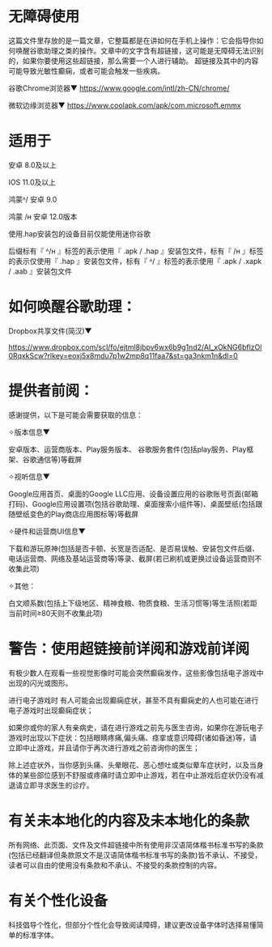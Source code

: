 # 无障碍使用

这篇文件里存放的是一篇文章，它整篇都是在讲如何在手机上操作：它会指导你如何唤醒谷歌助理之类的操作。文章中的文字含有超链接，这可能是无障碍无法识别的，如果你要使用这些超链接，那么需要一个人进行辅助。
超链接及其中的内容可能导致光敏性癫痫，或者可能会触发一些疾病。

谷歌Chrome浏览器▼
https://www.google.com/intl/zh-CN/chrome/

微软边缘浏览器▼
https://www.coolapk.com/apk/com.microsoft.emmx

# 适用于

安卓 8.0及以上

IOS 11.0及以上

鸿蒙ᴬ/  安卓 9.0

鸿蒙 /ʜ 安卓 12.0版本

使用.hap安装包的设备目前仅能使用迷你谷歌

后缀标有『 ᴬ/ʜ 』标签的表示使用『 .apk / .hap 』安装包文件，标有『  /ʜ 』标签的表示仅使用『 .hap 』安装包文件，标有『 ᴬ/  』标签的表示使用『  .apk / .xapk / .aab 』安装包文件 


# 如何唤醒谷歌助理：

Dropbox共享文件(简汉)▼

https://www.dropbox.com/scl/fo/ejtml8jbpv6wx6b9g1nd2/AI_xOkNG6bflzOl0RqxkScw?rlkey=eoxj5x8mdu7p1w2mp8q11faa7&st=ga3nkm1n&dl=0

# 提供者前阅：

感谢提供，以下是可能会需要获取的信息：

✧版本信息▼

安卓版本、运营商版本、Play服务版本、
谷歌服务套件(包括play服务、Play框架、谷歌通信等)等截屏

✧视听信息▼

Google应用首页、桌面的Google LLC应用、设备设置应用的谷歌账号页面(邮箱打码)、Google应用设置项(包括谷歌助理、桌面搜索小组件等)、桌面壁纸(包括跟随壁纸变色的Play商店应用图标等)等截屏

✧硬件和运营商UI信息▼

下载和游玩原神(包括是否卡顿、长宽是否适配、是否易误触、安装包文件后缀、电话运营商、网络及基站运营商等)等录、截屏(若已刷机或更换过设备运营商则不收集此项)

✧其他：

白文顺系数(包括上下级地区、精神食粮、物质食粮、生活习惯等)等生活照(若距当前时间≥80天则不收集此项)

# 警告：使用超链接前详阅和游戏前详阅

有极少数人在观看一些视觉影像时可能会突然癫痫发作，这些影像包括电子游戏中出现的闪光或图形。

进行电子游戏时 有人可能会出现癫痫症状，甚至不具有癫痫史的人也可能在进行电子游戏时出现癫痫症状；

如果你或你的家人有亲病史，请在进行游戏之前先与医生咨询，如果你在游玩电子游戏时出现以下症状：包括眼睛疼痛,偏头痛、痉挛或意识障碍(诸如昏迷)等，请立即中止游戏，并且请你于再次进行游戏之前咨询你的医生；

除上述症状外，当你感到头痛、头晕眼花、恶心想吐或类似晕车症状时，以及当身体的某些部位感到不舒服或疼痛时请立即中止游戏，若在中止游戏后症状仍没有减退请立即寻求医生的诊疗。

# 有关未本地化的内容及未本地化的条款

所有网络、此页面、文件及文件超链接中所有使用非汉语简体楷书标准书写的条款(包括已经翻译但条款原文不是汉语简体楷书标准书写的条款)皆不承认、不接受，读者可以自由的使用没有条款和不承认、不接受的条款控制的内容。

# 有关个性化设备

科技倡导个性化，但部分个性化会导致阅读障碍，建议更改设备字体时选择易懂简单的标准字体。




